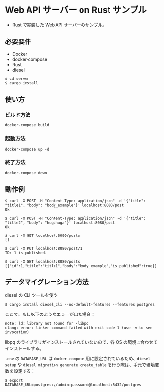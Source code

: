 # Web API サーバー on Rust サンプル

- Rust で実装した Web API サーバーのサンプル。

## 必要要件

- Docker
- docker-compose
- Rust
- diesel

```term
$ cd server
$ cargo install 
```

## 使い方

### ビルド方法

```term
docker-compose build
```

### 起動方法

```term
docker-compose up -d
```

### 終了方法

```term
docker-compose down
```

## 動作例

```term
$ curl -X POST -H "Content-Type: application/json" -d '{"title": "title1", "body": "body_example"}' localhost:8080/post
Ok

$ curl -X POST -H "Content-Type: application/json" -d '{"title": "title2", "body": "hugahuga"}' localhost:8080/post
Ok

$ curl -X GET localhost:8080/posts
[]

$ curl -X PUT localhost:8080/post/1
ID: 1 is published.

$ curl -X GET localhost:8080/posts 
[{"id":1,"title":"title1","body":"body_example","is_published":true}]
```

## データマイグレーション方法

diesel の CLI ツールを使う

```term
$ cargo install diesel_cli --no-default-features --features postgres
```

ここで、もし以下のようなエラーが出た場合：
```
note: ld: library not found for -libpq
clang: error: linker command failed with exit code 1 (use -v to see invocation)
```
libpq のライブラリがインストールされていないので、各 OS の環境に合わせてインストールする。

`.env` の `DATABASE_URL` は `docker-compose` 用に設定されているため、`diesel setup` や `diesel migration generate create_table` を行う際は、手元で環境変数を設定する：

```term
$ export DATABASE_URL=postgres://admin:password@localhost:5432/postgres
```
